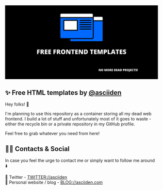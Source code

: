 ![image](./readme-image.png)

## ✨ Free HTML templates by [@asciiden](https://twitter.com/asciiden)

Hey folks! 👋

I'm planning to use this repository as a container storing all my dead web frontend. I build a lot of stuff and unfortunately most of it goes to waste - either the recycle bin or a private repository in my GitHub profile.

Feel free to grab whatever you need from here!

## 👨‍💻 Contacts & Social

In case you feel the urge to contact me or simply want to follow me around ⬇️

💬 Twitter - [TWITTER://asciiden](https://twitter.com/asciiden) <br>
📝 Personal website / blog - [BLOG://asciiden.com](https://asciiden.com)